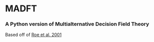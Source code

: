 # MADFT
### A Python version of Multialternative Decision Field Theory

Based off of [Roe et al. 2001](https://www.ncbi.nlm.nih.gov/pubmed/11381834)
